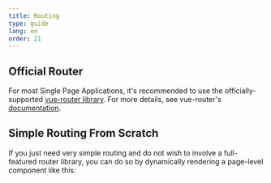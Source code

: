 ```yaml
---
title: Routing
type: guide
lang: en
order: 21
---
```


## Official Router

For most Single Page Applications, it's recommended to use the officially-supported [vue-router library](https://github.com/vuejs/vue-router). For more details, see vue-router's [documentation](https://router.vuejs.org/).

## Simple Routing From Scratch

If you just need very simple routing and do not wish to involve a full-featured router library, you can do so by dynamically rendering a page-level component like this:
